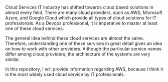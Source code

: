 Cloud Services
IT industry has shifted towards cloud based solutions in almost every field. There are many cloud providers, such as AWS, Microsoft Azure, and Google Cloud which provide all types of cloud solutions for IT professionals. As a Devops professional, it is imperative to master at least one of these cloud services. 

The general idea behind these cloud services are almost the same. Therefore, understanding one of  these services in great detail gives an idea on how to work with other providers. Although the particular service names differ among cloud providers, the architecture of the systems are very similar. 

In this repository, I will provide information regarding AWS, because I think it is the most widely used cloud service by IT professionals.